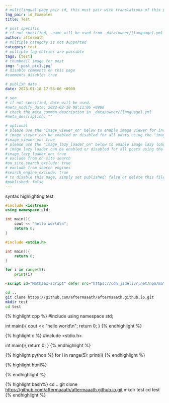 ```yaml
---
# multilingual page pair id, this must pair with translations of this page. (This name must be unique)
lng_pair: id_Examples
title: Test

# post specific
# if not specified, .name will be used from _data/owner/[language].yml
author: aftermath
# multiple category is not supported
category: test
# multiple tag entries are possible
tags: [test]
# thumbnail image for post
img: ":post_pic1.jpg"
# disable comments on this page
#comments_disable: true

# publish date
date: 2023-01-18 17:58:06 +0900

# seo
# if not specified, date will be used.
#meta_modify_date: 2022-02-10 08:11:06 +0900
# check the meta_common_description in _data/owner/[language].yml
#meta_description: ""

# optional
# please use the "image_viewer_on" below to enable image viewer for individual pages or posts (_posts/ or [language]/_posts folders).
# image viewer can be enabled or disabled for all posts using the "image_viewer_posts: true" setting in _data/conf/main.yml.
#image_viewer_on: true
# please use the "image_lazy_loader_on" below to enable image lazy loader for individual pages or posts (_posts/ or [language]/_posts folders).
# image lazy loader can be enabled or disabled for all posts using the "image_lazy_loader_posts: true" setting in _data/conf/main.yml.
#image_lazy_loader_on: true
# exclude from on site search
#on_site_search_exclude: true
# exclude from search engines
#search_engine_exclude: true
# to disable this page, simply set published: false or delete this file
#published: false
---
```


<!-- outline-start -->
syntax highlighting test
<!-- outline-end -->

```cpp
#include <iostream>
using namespace std;

int main(){
    cout << "hello world\n";
    return 0;
}
```

```c
#include <stdio.h>

int main(){
    return 0;
}
```

```python
for i in range(5):
    print(i)
```

```html
<script id="MathJax-script" defer src="https://cdn.jsdelivr.net/npm/mathjax@3/es5/tex-chtml.js"></script>
```

```bash
cd ..
git clone https://github.com/aftermaaath/aftermaaath.github.io.git
mkdir test
cd test
```

{% highlight cpp %}
#include <iostream>
using namespace std;

int main(){
    cout << "hello world\n";
    return 0;
}
{% endhighlight %}

{% highlight c %}
#include <stdio.h>

int main(){
    return 0;
}
{% endhighlight %}

{% highlight python %}
for i in range(5):
    print(i)
{% endhighlight %}

{% highlight html%}
<script id="MathJax-script" defer src="https://cdn.jsdelivr.net/npm/mathjax@3/es5/tex-chtml.js"></script>
{% endhighlight %}

{% highlight bash%}
cd ..
git clone https://github.com/aftermaaath/aftermaaath.github.io.git
mkdir test
cd test
{% endhighlight %}
